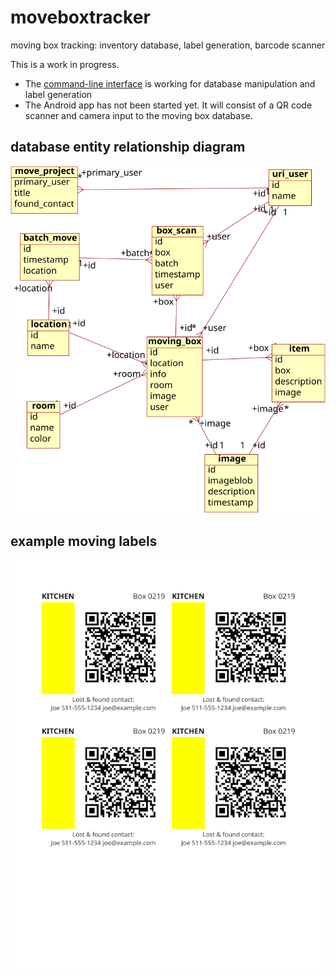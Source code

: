 # moveboxtracker
moving box tracking: inventory database, label generation, barcode scanner

This is a work in progress.
* The [command-line interface](cli/) is working for database manipulation and label generation
* The Android app has not been started yet. It will consist of a QR code scanner and camera input to the moving box database.

## database entity relationship diagram
![database entity relationship diagram](db/moveboxtracker-erd.png)

## example moving labels
![example moving label printout page](cli/doc/label-pdf-example.png "example moving label printout page")
